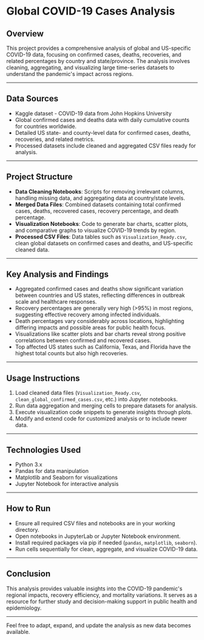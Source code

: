 # Global COVID-19 Cases Analysis

## Overview

This project provides a comprehensive analysis of global and US-specific COVID-19 data, focusing on confirmed cases, deaths, recoveries, and related percentages by country and state/province. The analysis involves cleaning, aggregating, and visualizing large time-series datasets to understand the pandemic's impact across regions.

---

## Data Sources

- Kaggle dataset - COVID-19 data from John Hopkins University
- Global confirmed cases and deaths data with daily cumulative counts for countries worldwide.
- Detailed US state- and county-level data for confirmed cases, deaths, recoveries, and related metrics.
- Processed datasets include cleaned and aggregated CSV files ready for analysis.

---

## Project Structure

- **Data Cleaning Notebooks**: Scripts for removing irrelevant columns, handling missing data, and aggregating data at country/state levels.
- **Merged Data Files**: Combined datasets containing total confirmed cases, deaths, recovered cases, recovery percentage, and death percentage.
- **Visualization Notebooks**: Code to generate bar charts, scatter plots, and comparative graphs to visualize COVID-19 trends by region.
- **Processed CSV Files**: Data tables such as `Visualization_Ready.csv`, clean global datasets on confirmed cases and deaths, and US-specific cleaned data.

---

## Key Analysis and Findings

- Aggregated confirmed cases and deaths show significant variation between countries and US states, reflecting differences in outbreak scale and healthcare responses.
- Recovery percentages are generally very high (>95%) in most regions, suggesting effective recovery among infected individuals.
- Death percentages vary considerably across locations, highlighting differing impacts and possible areas for public health focus.
- Visualizations like scatter plots and bar charts reveal strong positive correlations between confirmed and recovered cases.
- Top affected US states such as California, Texas, and Florida have the highest total counts but also high recoveries.

---

## Usage Instructions

1. Load cleaned data files (`Visualization_Ready.csv`, `clean_global_confirmed_cases.csv`, etc.) into Jupyter notebooks.
2. Run data aggregation and merging cells to prepare datasets for analysis.
3. Execute visualization code snippets to generate insights through plots.
4. Modify and extend code for customized analysis or to include newer data.

---

## Technologies Used

- Python 3.x
- Pandas for data manipulation
- Matplotlib and Seaborn for visualizations
- Jupyter Notebook for interactive analysis

---

## How to Run

- Ensure all required CSV files and notebooks are in your working directory.
- Open notebooks in JupyterLab or Jupyter Notebook environment.
- Install required packages via pip if needed (`pandas`, `matplotlib`, `seaborn`).
- Run cells sequentially for clean, aggregate, and visualize COVID-19 data.

---

## Conclusion

This analysis provides valuable insights into the COVID-19 pandemic's regional impacts, recovery efficiency, and mortality variations. It serves as a resource for further study and decision-making support in public health and epidemiology.

---

Feel free to adapt, expand, and update the analysis as new data becomes available.
